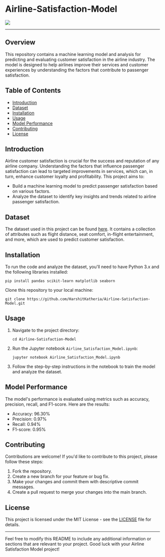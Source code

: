 # Airline-Satisfaction-Model
![](https://i.imgur.com/plzmiDT.jpg)

---

## Overview

This repository contains a machine learning model and analysis for predicting and evaluating customer satisfaction in the airline industry. The model is designed to help airlines improve their services and customer experiences by understanding the factors that contribute to passenger satisfaction.

## Table of Contents

- [Introduction](#introduction)
- [Dataset](#dataset)
- [Installation](#installation)
- [Usage](#usage)
- [Model Performance](#model-performance)
- [Contributing](#contributing)
- [License](#license)

## Introduction

Airline customer satisfaction is crucial for the success and reputation of any airline company. Understanding the factors that influence passenger satisfaction can lead to targeted improvements in services, which can, in turn, enhance customer loyalty and profitability. This project aims to:

- Build a machine learning model to predict passenger satisfaction based on various factors.
- Analyze the dataset to identify key insights and trends related to airline passenger satisfaction.

## Dataset

The dataset used in this project can be found [here](https://www.kaggle.com/datasets/teejmahal20/airline-passenger-satisfaction). It contains a collection of attributes such as flight distance, seat comfort, in-flight entertainment, and more, which are used to predict customer satisfaction. 

## Installation

To run the code and analyze the dataset, you'll need to have Python 3.x and the following libraries installed:

```
pip install pandas scikit-learn matplotlib seaborn
```

Clone this repository to your local machine:

```
git clone https://github.com/HarshitKatheria/Airline-Satisfaction-Model.git
```

## Usage

1. Navigate to the project directory:

   ```
   cd Airline-Satisfaction-Model
   ```

2. Run the Jupyter notebook `Airline_Satisfaction_Model.ipynb`:

   ```
   jupyter notebook Airline_Satisfaction_Model.ipynb
   ```

3. Follow the step-by-step instructions in the notebook to train the model and analyze the dataset.

## Model Performance

The model's performance is evaluated using metrics such as accuracy, precision, recall, and F1-score. Here are the results:

- Accuracy: 96.30%
- Precision: 0.97%
- Recall: 0.94%
- F1-score: 0.95%

## Contributing

Contributions are welcome! If you'd like to contribute to this project, please follow these steps:

1. Fork the repository.
2. Create a new branch for your feature or bug fix.
3. Make your changes and commit them with descriptive commit messages.
4. Create a pull request to merge your changes into the main branch.

## License

This project is licensed under the MIT License - see the [LICENSE](LICENSE) file for details.

---

Feel free to modify this README to include any additional information or sections that are relevant to your project. Good luck with your Airline Satisfaction Model project!

